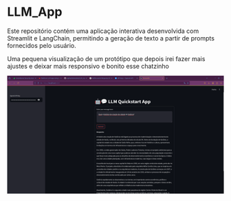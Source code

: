# LLM_App
Este repositório contém uma aplicação interativa desenvolvida com Streamlit e LangChain, permitindo a geração de texto a partir de prompts fornecidos pelo usuário.

Uma pequena visualização de um protótipo que depois irei fazer mais ajustes e deixar mais responsivo e bonito esse chatzinho

![alt text](image-1.png)